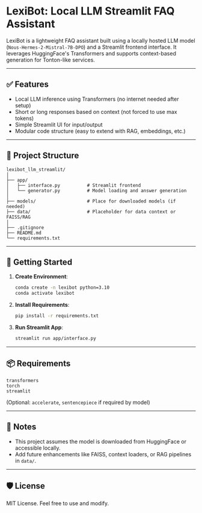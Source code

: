 # LexiBot: Local LLM Streamlit FAQ Assistant

LexiBot is a lightweight FAQ assistant built using a locally hosted LLM model (`Nous-Hermes-2-Mistral-7B-DPO`) and a Streamlit frontend interface. It leverages HuggingFace's Transformers and supports context-based generation for Tonton-like services.

---

## ✅ Features

- Local LLM inference using Transformers (no internet needed after setup)
- Short or long responses based on context (not forced to use max tokens)
- Simple Streamlit UI for input/output
- Modular code structure (easy to extend with RAG, embeddings, etc.)

---

## 📁 Project Structure

```
lexibot_llm_streamlit/
│
├── app/
│   ├── interface.py          # Streamlit frontend
│   └── generator.py          # Model loading and answer generation
│
├── models/                   # Place for downloaded models (if needed)
├── data/                     # Placeholder for data context or FAISS/RAG
│
├── .gitignore
├── README.md
└── requirements.txt
```

---

## 🚀 Getting Started

1. **Create Environment**:
   ```bash
   conda create -n lexibot python=3.10
   conda activate lexibot
   ```

2. **Install Requirements**:
   ```bash
   pip install -r requirements.txt
   ```

3. **Run Streamlit App**:
   ```bash
   streamlit run app/interface.py
   ```

---

## 📦 Requirements

```
transformers
torch
streamlit
```

(Optional: `accelerate`, `sentencepiece` if required by model)

---

## 📌 Notes

- This project assumes the model is downloaded from HuggingFace or accessible locally.
- Add future enhancements like FAISS, context loaders, or RAG pipelines in `data/`.

---

## 🛡️ License

MIT License. Feel free to use and modify.